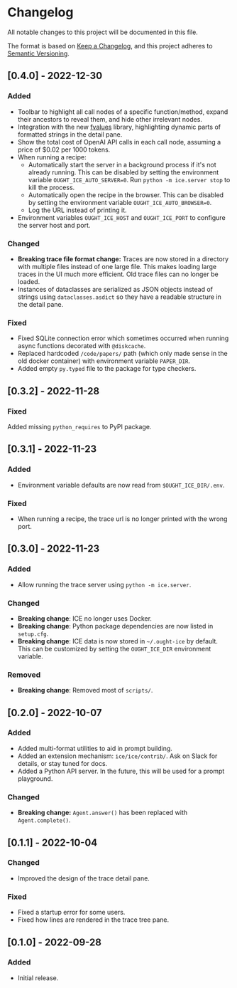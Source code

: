 # Changelog

All notable changes to this project will be documented in this file.

The format is based on [Keep a Changelog](https://keepachangelog.com/en/1.0.0/),
and this project adheres to [Semantic Versioning](https://semver.org/spec/v2.0.0.html).

## [0.4.0] - 2022-12-30

### Added

- Toolbar to highlight all call nodes of a specific function/method, expand their ancestors to reveal them, and hide other irrelevant nodes.
- Integration with the new [fvalues](https://github.com/oughtinc/fvalues) library, highlighting dynamic parts of formatted strings in the detail pane.
- Show the total cost of OpenAI API calls in each call node, assuming a price of $0.02 per 1000 tokens.
- When running a recipe:
  - Automatically start the server in a background process if it's not already running. This can be disabled by setting the environment variable `OUGHT_ICE_AUTO_SERVER=0`. Run `python -m ice.server stop` to kill the process.
  - Automatically open the recipe in the browser. This can be disabled by setting the environment variable `OUGHT_ICE_AUTO_BROWSER=0`.
  - Log the URL instead of printing it.
- Environment variables `OUGHT_ICE_HOST` and `OUGHT_ICE_PORT` to configure the server host and port.

### Changed

- **Breaking trace file format change:** Traces are now stored in a directory with multiple files instead of one large file. This makes loading large traces in the UI much more efficient. Old trace files can no longer be loaded.
- Instances of dataclasses are serialized as JSON objects instead of strings using `dataclasses.asdict` so they have a readable structure in the detail pane.

### Fixed

- Fixed SQLite connection error which sometimes occurred when running async functions decorated with `@diskcache`. 
- Replaced hardcoded `/code/papers/` path (which only made sense in the old docker container) with environment variable `PAPER_DIR`.
- Added empty `py.typed` file to the package for type checkers.

## [0.3.2] - 2022-11-28

### Fixed

Added missing `python_requires` to PyPI package.

## [0.3.1] - 2022-11-23

### Added

- Environment variable defaults are now read from `$OUGHT_ICE_DIR/.env`.

### Fixed

- When running a recipe, the trace url is no longer printed with the wrong port.

## [0.3.0] - 2022-11-23

### Added

- Allow running the trace server using `python -m ice.server`.

### Changed

- **Breaking change**: ICE no longer uses Docker.
- **Breaking change**: Python package dependencies are now listed in `setup.cfg`.
- **Breaking change**: ICE data is now stored in `~/.ought-ice` by default. This can be customized by setting the `OUGHT_ICE_DIR` environment variable.

### Removed

- **Breaking change**: Removed most of `scripts/`.

## [0.2.0] - 2022-10-07

### Added

- Added multi-format utilities to aid in prompt building.
- Added an extension mechanism: `ice/ice/contrib/`. Ask on Slack for details, or stay tuned for docs.
- Added a Python API server. In the future, this will be used for a prompt playground.

### Changed

- **Breaking change:** `Agent.answer()` has been replaced with `Agent.complete()`.

## [0.1.1] - 2022-10-04

### Changed

- Improved the design of the trace detail pane.

### Fixed

- Fixed a startup error for some users.
- Fixed how lines are rendered in the trace tree pane.

## [0.1.0] - 2022-09-28

### Added

- Initial release.
